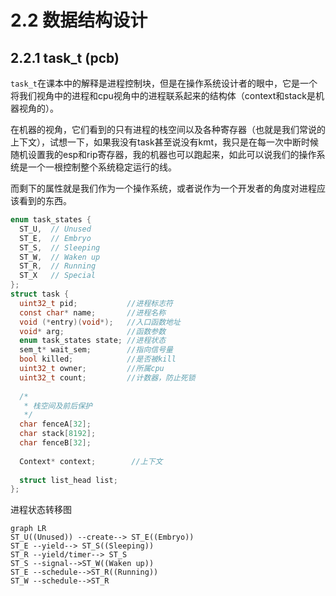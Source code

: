 # 2.2 数据结构设计

## 2.2.1 task_t (pcb)

``task_t``在课本中的解释是进程控制块，但是在操作系统设计者的眼中，它是一个将我们视角中的进程和cpu视角中的进程联系起来的结构体（context和stack是机器视角的）。

在机器的视角，它们看到的只有进程的栈空间以及各种寄存器（也就是我们常说的上下文），试想一下，如果我没有task甚至说没有kmt，我只是在每一次中断时候随机设置我的esp和rip寄存器，我的机器也可以跑起来，如此可以说我们的操作系统是一个一根控制整个系统稳定运行的线。

而剩下的属性就是我们作为一个操作系统，或者说作为一个开发者的角度对进程应该看到的东西。

```c
enum task_states {
  ST_U,  // Unused
  ST_E,  // Embryo
  ST_S,  // Sleeping
  ST_W,  // Waken up
  ST_R,  // Running
  ST_X   // Special
};
struct task {
  uint32_t pid;           //进程标志符
  const char* name;       //进程名称
  void (*entry)(void*);   //入口函数地址
  void* arg;              //函数参数
  enum task_states state; //进程状态
  sem_t* wait_sem;        //指向信号量
  bool killed;            //是否被kill
  uint32_t owner;         //所属cpu
  uint32_t count;         //计数器，防止死锁
	
  /*
   * 栈空间及前后保护
   */
  char fenceA[32];				
  char stack[8192];
  char fenceB[32];
  
  Context* context;        //上下文
	
  struct list_head list;
};
```

进程状态转移图

```mermaid
graph LR
ST_U((Unused)) --create--> ST_E((Embryo))
ST_E --yield--> ST_S((Sleeping))
ST_R --yield/timer--> ST_S
ST_S --signal-->ST_W((Waken up))
ST_E --schedule-->ST_R((Running))
ST_W --schedule-->ST_R
```



